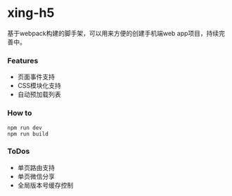 # xing-h5
基于webpack构建的脚手架，可以用来方便的创建手机端web app项目，持续完善中。

### Features
* 页面事件支持
* CSS模块化支持
* 自动预加载列表

### How to
    npm run dev 
    npm run build 

### ToDos
* 单页路由支持
* 单页微信分享
* 全局版本号缓存控制
